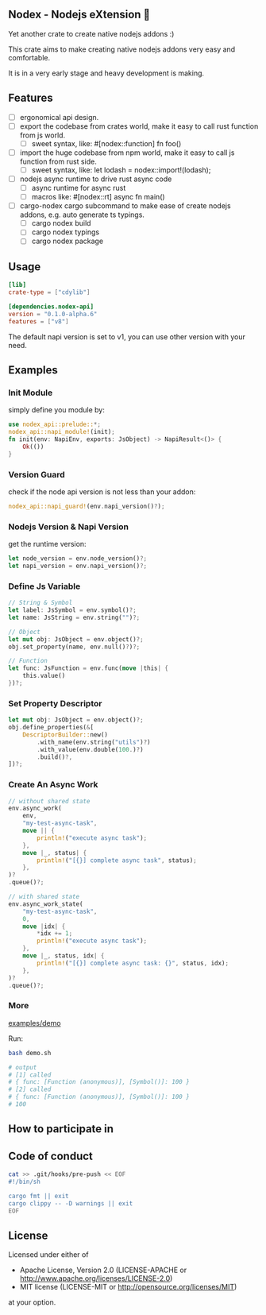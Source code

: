 ## Nodex - Nodejs eXtension 🥳

Yet another crate to create native nodejs addons :)

This crate aims to make creating native nodejs addons very easy and comfortable.

It is in a very early stage and heavy development is making.

## Features

- [ ] ergonomical api design.
- [ ] export the codebase from crates world, make it easy to call rust function from js world.
    - [ ] sweet syntax, like: #[nodex::function] fn foo()
- [ ] import the huge codebase from npm world, make it easy to call js function from rust side.
    - [ ] sweet syntax, like: let lodash = nodex::import!(lodash);
- [ ] nodejs async runtime to drive rust async code
    - [ ] async runtime for async rust
    - [ ] macros like: #[nodex::rt] async fn main()
- [ ] cargo-nodex cargo subcommand to make ease of create nodejs addons, e.g. auto generate ts typings.
    - [ ] cargo nodex build
    - [ ] cargo nodex typings
    - [ ] cargo nodex package

## Usage

```toml
[lib]
crate-type = ["cdylib"]

[dependencies.nodex-api]
version = "0.1.0-alpha.6"
features = ["v8"]
```

The default napi version is set to v1, you can use other version with your need.

## Examples

### Init Module

simply define you module by:

```rust
use nodex_api::prelude::*;
nodex_api::napi_module!(init);
fn init(env: NapiEnv, exports: JsObject) -> NapiResult<()> {
    Ok(())
}
```

### Version Guard

check if the node api version is not less than your addon:

```rust
nodex_api::napi_guard!(env.napi_version()?);
```

### Nodejs Version & Napi Version

get the runtime version:

```rust
let node_version = env.node_version()?;
let napi_version = env.napi_version()?;
```

### Define Js Variable

```rust
// String & Symbol
let label: JsSymbol = env.symbol()?;
let name: JsString = env.string("")?;

// Object
let mut obj: JsObject = env.object()?;
obj.set_property(name, env.null()?)?;

// Function
let func: JsFunction = env.func(move |this| {
    this.value()
})?;
```

### Set Property Descriptor

```rust
let mut obj: JsObject = env.object()?;
obj.define_properties(&[
    DescriptorBuilder::new()
        .with_name(env.string("utils")?)
        .with_value(env.double(100.)?)
        .build()?,
])?;
```

### Create An Async Work

```rust
// without shared state
env.async_work(
    env,
    "my-test-async-task",
    move || {
        println!("execute async task");
    },
    move |_, status| {
        println!("[{}] complete async task", status);
    },
)?
.queue()?;

// with shared state
env.async_work_state(
    "my-test-async-task",
    0,
    move |idx| {
        *idx += 1;
        println!("execute async task");
    },
    move |_, status, idx| {
        println!("[{}] complete async task: {}", status, idx);
    },
)?
.queue()?;
```

### More

[examples/demo](./examples/demo)

Run:

```bash
bash demo.sh

# output
# [1] called
# { func: [Function (anonymous)], [Symbol()]: 100 }
# [2] called
# { func: [Function (anonymous)], [Symbol()]: 100 }
# 100
```

## How to participate in

## Code of conduct

```bash
cat >> .git/hooks/pre-push << EOF
#!/bin/sh

cargo fmt || exit
cargo clippy -- -D warnings || exit
EOF
```

## License

Licensed under either of

- Apache License, Version 2.0 (LICENSE-APACHE or http://www.apache.org/licenses/LICENSE-2.0)
- MIT license (LICENSE-MIT or http://opensource.org/licenses/MIT)

at your option.
